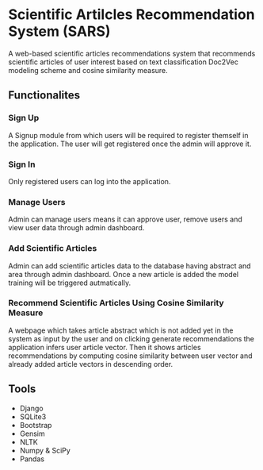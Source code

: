# Scientific Artilcles Recommendation System (SARS)
A web-based scientific articles recommendations system that recommends scientific articles of user interest based on text classification Doc2Vec modeling scheme and cosine similarity measure.

## Functionalites
### Sign Up
A Signup module from which users will be required to register themself in the application. The
user will get registered once the admin will approve it.

### Sign In
Only registered users can log into the application.

### Manage Users
Admin can manage users means it can approve user, remove users and view user data through admin dashboard.

### Add Scientific Articles
Admin can add scientific articles data to the database having abstract and area
through admin dashboard. Once a new article is added the model training will be triggered autmatically.

### Recommend Scientific Articles Using Cosine Similarity Measure
A webpage which takes article abstract which is not added yet in the system as
input by the user and on clicking generate recommendations the application infers user article vector. Then it shows articles recommendations by computing cosine similarity
between user vector and already added article vectors in descending order.

## Tools
- Django
- SQLite3
- Bootstrap
- Gensim
- NLTK
- Numpy & SciPy
- Pandas
